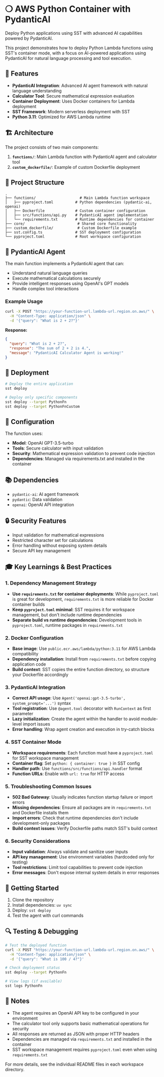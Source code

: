 # ❍ AWS Python Container with PydanticAI

Deploy Python applications using SST with advanced AI capabilities powered by PydanticAI.

This project demonstrates how to deploy Python Lambda functions using SST's container mode, with a focus on AI-powered applications using PydanticAI for natural language processing and tool execution.

## 🚀 Features

- **PydanticAI Integration**: Advanced AI agent framework with natural language understanding
- **Calculator Tool**: Secure mathematical expression evaluation
- **Container Deployment**: Uses Docker containers for Lambda deployment
- **SST Framework**: Modern serverless deployment with SST
- **Python 3.11**: Optimized for AWS Lambda runtime

## 🏗️ Architecture

The project consists of two main components:

1. **`functions/`**: Main Lambda function with PydanticAI agent and calculator tool
2. **`custom_dockerfile/`**: Example of custom Dockerfile deployment

## 📁 Project Structure

```
.
├── functions/                    # Main Lambda function workspace
│   ├── pyproject.toml          # Python dependencies (pydantic-ai, openai)
│   ├── Dockerfile              # Custom container configuration
│   ├── src/functions/api.py    # PydanticAI agent implementation
│   └── requirements.txt        # Runtime dependencies for container
├── core/                        # Shared core functionality
├── custom_dockerfile/           # Custom Dockerfile example
├── sst.config.ts               # SST deployment configuration
└── pyproject.toml              # Root workspace configuration
```

## 🎯 PydanticAI Agent

The main function implements a PydanticAI agent that can:

- Understand natural language queries
- Execute mathematical calculations securely
- Provide intelligent responses using OpenAI's GPT models
- Handle complex tool interactions

### Example Usage

```bash
curl -X POST "https://your-function-url.lambda-url.region.on.aws/" \
  -H "Content-Type: application/json" \
  -d '{"query": "What is 2 + 2?"}'
```

**Response:**

```json
{
  "query": "What is 2 + 2?",
  "response": "The sum of 2 + 2 is 4.",
  "message": "PydanticAI Calculator Agent is working!"
}
```

## 🚀 Deployment

```bash
# Deploy the entire application
sst deploy

# Deploy only specific components
sst deploy --target PythonFn
sst deploy --target PythonFnCustom
```

## 🔧 Configuration

The function uses:

- **Model**: OpenAI GPT-3.5-turbo
- **Tools**: Secure calculator with input validation
- **Security**: Mathematical expression validation to prevent code injection
- **Dependencies**: Managed via requirements.txt and installed in the container

## 📚 Dependencies

- `pydantic-ai`: AI agent framework
- `pydantic`: Data validation
- `openai`: OpenAI API integration

## 🔒 Security Features

- Input validation for mathematical expressions
- Restricted character set for calculations
- Error handling without exposing system details
- Secure API key management

## 🎓 Key Learnings & Best Practices

### 1. **Dependency Management Strategy**

- **Use `requirements.txt` for container deployments**: While `pyproject.toml` is great for development, `requirements.txt` is more reliable for Docker container builds
- **Keep `pyproject.toml` minimal**: SST requires it for workspace management, but don't include runtime dependencies
- **Separate build vs runtime dependencies**: Development tools in `pyproject.toml`, runtime packages in `requirements.txt`

### 2. **Docker Configuration**

- **Base image**: Use `public.ecr.aws/lambda/python:3.11` for AWS Lambda compatibility
- **Dependency installation**: Install from `requirements.txt` before copying application code
- **Build context**: SST copies the entire function directory, so structure your Dockerfile accordingly

### 3. **PydanticAI Integration**

- **Correct API usage**: Use `Agent('openai:gpt-3.5-turbo', system_prompt='...')` syntax
- **Tool registration**: Use `@agent.tool` decorator with `RunContext` as first parameter
- **Lazy initialization**: Create the agent within the handler to avoid module-level import issues
- **Error handling**: Wrap agent creation and execution in try-catch blocks

### 4. **SST Container Mode**

- **Workspace requirements**: Each function must have a `pyproject.toml` for SST workspace management
- **Container flag**: Set `python: { container: true }` in SST config
- **Handler path**: Use `functions/src/functions/api.handler` format
- **Function URLs**: Enable with `url: true` for HTTP access

### 5. **Troubleshooting Common Issues**

- **502 Bad Gateway**: Usually indicates function startup failure or import errors
- **Missing dependencies**: Ensure all packages are in `requirements.txt` and Dockerfile installs them
- **Import errors**: Check that runtime dependencies don't include development-only packages
- **Build context issues**: Verify Dockerfile paths match SST's build context

### 6. **Security Considerations**

- **Input validation**: Always validate and sanitize user inputs
- **API key management**: Use environment variables (hardcoded only for testing)
- **Tool restrictions**: Limit tool capabilities to prevent code injection
- **Error messages**: Don't expose internal system details in error responses

## 🎉 Getting Started

1. Clone the repository
2. Install dependencies: `uv sync`
3. Deploy: `sst deploy`
4. Test the agent with curl commands

## 🔍 Testing & Debugging

```bash
# Test the deployed function
curl -X POST "https://your-function-url.lambda-url.region.on.aws/" \
  -H "Content-Type: application/json" \
  -d '{"query": "What is 100 / 4?"}'

# Check deployment status
sst deploy --target PythonFn

# View logs (if available)
sst logs PythonFn
```

## 📝 Notes

- The agent requires an OpenAI API key to be configured in your environment
- The calculator tool only supports basic mathematical operations for security
- All responses are returned as JSON with proper HTTP headers
- Dependencies are managed via `requirements.txt` and installed in the container
- SST workspace management requires `pyproject.toml` even when using `requirements.txt`

For more details, see the individual README files in each workspace directory.
